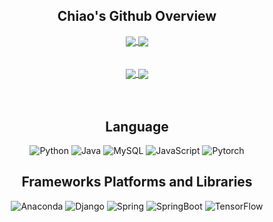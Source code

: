 <!--
**Chiaooo/Chiaooo** is a ✨ _special_ ✨ repository because its `README.md` (this file) appears on your GitHub profile.

Here are some ideas to get you started:

- 🔭 I’m currently working on ...
- 🌱 I’m currently learning ...
- 👯 I’m looking to collaborate on ...
- 🤔 I’m looking for help with ...
- 💬 Ask me about ...
- 📫 How to reach me: ...
- 😄 Pronouns: ...
- ⚡ Fun fact: ...
-->
<div align="center">  
  
## Chiao's Github Overview
  
  </div>
<div align="center">
<a href="https://github.com/anuraghazra/github-readme-stats">
  <img align="center" src="https://github-readme-stats.vercel.app/api?username=Chiaooo&theme=vue-dark&bg_color=E800E8,4B0091,FF5151&count_private=true" />
</a>  
  
<a href="https://github.com/anuraghazra/github-readme-stats">
  <img align="center" src="https://github-readme-stats.vercel.app/api/top-langs/?username=Chiaooo&count_private=true&theme=vue-dark&layout=compact&bg_color=E800E8,FF2D2D,009393" />
</a>
</div>
</br></br>  
<div align="center">
  <a href="https://badges.pufler.dev">
    <img align="center" src="https://badges.pufler.dev/visits/Chiaooo/DFPSystem"/>  
    <img align="center" src="https://badges.pufler.dev/commits/monthly/Chiaooo"/>
  </a>
  </div>
  </br></br>  
  
<div align="center">  
  
## Language
  
  </div>
 <div align="center">
  
![Python](http://img.shields.io/badge/-Python-3776AB?style=for-the-badge&logo=python&logoColor=ffff4a) 
![Java](http://img.shields.io/badge/-Java-007396?style=for-the-badge&logo=java&logoColor=ffffff)
![MySQL](https://img.shields.io/badge/-MySQL-3564AF?style=for-the-badge&logo=mysql&logoColor=white)
![JavaScript](https://img.shields.io/badge/javascript-%23323330.svg?style=for-the-badge&logo=javascript&logoColor=%23F7DF1E)
![Pytorch](https://img.shields.io/badge/PyTorch-EE4C2C?style=for-the-badge&logo=pytorch&logoColor=white)
</div>
<div align="center">
  
## Frameworks Platforms and Libraries  
  
  </div>
  
  <div align="center">
  
![Anaconda](https://img.shields.io/badge/Anaconda-%2344A833.svg?style=for-the-badge&logo=anaconda&logoColor=white)
![Django](https://img.shields.io/badge/django-%23092E20.svg?style=for-the-badge&logo=django&logoColor=#white)
![Spring](https://img.shields.io/badge/spring-%236DB33F.svg?style=for-the-badge&logo=spring&logoColor=white)
![SpringBoot](https://img.shields.io/badge/springboot-%236DB33F.svg?style=for-the-badge&logo=springboot&logoColor=white)
![TensorFlow](https://img.shields.io/badge/PyTorch-EE4C2C?style=for-the-badge&logo=pytorch&logoColor=white)
  </div>
